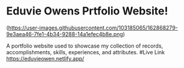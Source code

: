 # Eduvie Owens Prtfolio Website!
(https://user-images.githubusercontent.com/103185065/162868279-9e3aea46-7fe1-4b34-9288-14a1efec4b8e.png)

A portfolio website used to showcase my collection of records, accomplishments, skills, experiences, and attributes.
#Live Link https://eduvieowen.netlify.app/
